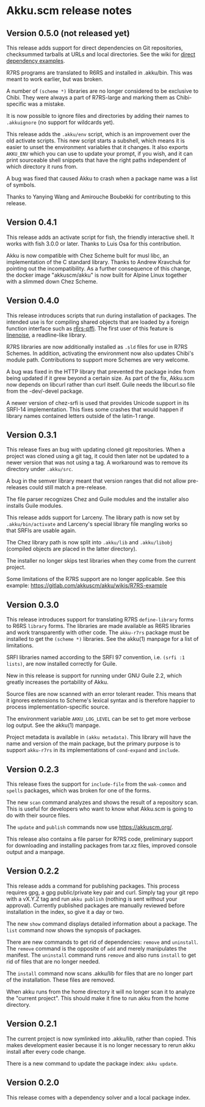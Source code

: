 # Akku.scm release notes

## Version 0.5.0 (not released yet)

This release adds support for direct dependencies on Git repositories,
checksummed tarballs at URLs and local directories. See the wiki
for [direct dependency examples][direct-dep].

  [direct-dep]: https://gitlab.com/akkuscm/akku/wikis/Direct-dependencies

R7RS programs are translated to R6RS and installed in .akku/bin. This
was meant to work earlier, but was broken.

A number of `(scheme *)` libraries are no longer considered to be
exclusive to Chibi. They were always a part of R7RS-large and marking
them as Chibi-specific was a mistake.

It is now possible to ignore files and directories by adding their
names to `.akkuignore` (no support for wildcards yet).

This release adds the `.akku/env` script, which is an improvement over
the old activate scripts. This new script starts a subshell, which
means it is easier to unset the environment variables that it changes.
It also exports `AKKU_ENV` which you can use to update your prompt, if
you wish, and it can print sourceable shell snippets that have the
right paths independent of which directory it runs from.

A bug was fixed that caused Akku to crash when a package name was a
list of symbols.

Thanks to Yanying Wang and Amirouche Boubekki for contributing to this
release.

## Version 0.4.1

This release adds an activate script for fish, the friendly
interactive shell. It works with fish 3.0.0 or later. Thanks to Luis
Osa for this contribution.

Akku is now compatible with Chez Scheme built for musl libc, an
implementation of the C standard library. Thanks to Andrew Kravchuk
for pointing out the incompatibility. As a further consequence of this
change, the docker image "akkuscm/akku" is now built for Alpine Linux
together with a slimmed down Chez Scheme.

## Version 0.4.0

This release introduces scripts that run during installation of
packages. The intended use is for compiling shared objects that are
loaded by a foreign function interface such
as [r6rs-pffi](https://akkuscm.org/packages/r6rs-pffi/). The first
user of this feature
is [linenoise](https://akkuscm.org/packages/linenoise/), a
readline-like library.

R7RS libraries are now additionally installed as `.sld` files for use
in R7RS Schemes. In addition, activating the environment now also
updates Chibi's module path. Contributions to support more Schemes are
very welcome.

A bug was fixed in the HTTP library that prevented the package index
from being updated if it grew beyond a certain size. As part of the
fix, Akku.scm now depends on libcurl rather than curl itself. Guile
needs the libcurl.so file from the -dev/-devel package.

A newer version of chez-srfi is used that provides Unicode support in
its SRFI-14 implementation. This fixes some crashes that would happen
if library names contained letters outside of the latin-1 range.

## Version 0.3.1

This release fixes an bug with updating cloned git repositories. When
a project was cloned using a git tag, it could then later not be
updated to a newer version that was not using a tag. A workaround was
to remove its directory under `.akku/src`.

A bug in the semver library meant that version ranges that did not
allow pre-releases could still match a pre-release.

The file parser recognizes Chez and Guile modules and the installer
also installs Guile modules.

This release adds support for Larceny. The library path is now set by
`.akku/bin/activate` and Larceny's special library file mangling works
so that SRFIs are usable again.

The Chez library path is now split into `.akku/lib` and `.akku/libobj`
(compiled objects are placed in the latter directory).

The installer no longer skips test libraries when they come from
the current project.

Some limitations of the R7RS support are no longer applicable. See
this example: https://gitlab.com/akkuscm/akku/wikis/R7RS-example

## Version 0.3.0

This release introduces support for translating R7RS `define-library`
forms to R6RS `library` forms. The libraries are made available as
R6RS libraries and work transparently with other code. The `akku-r7rs`
package must be installed to get the `(scheme *)` libraries. See the
akku(1) manpage for a list of limitations.

SRFI libraries named according to the SRFI 97 convention, i.e. `(srfi
:1 lists)`, are now installed correctly for Guile.

New in this release is support for running under GNU Guile 2.2, which
greatly increases the portability of Akku.

Source files are now scanned with an error tolerant reader. This means
that it ignores extensions to Scheme's lexical syntax and is therefore
happier to process implementation-specific source.

The environment variable `AKKU_LOG_LEVEL` can be set to get more
verbose log output. See the akku(1) manpage.

Project metadata is available in `(akku metadata)`. This library will
have the name and version of the main package, but the primary purpose
is to support `akku-r7rs` in its implementations of `cond-expand` and
`include`.

## Version 0.2.3

This release fixes the support for `include-file` from the
`wak-common` and `spells` packages, which was broken for one of the
forms.

The new `scan` command analyzes and shows the result of a repository
scan. This is useful for developers who want to know what Akku.scm is
going to do with their source files.

The `update` and `publish` commands now use https://akkuscm.org/.

This release also contains a file parser for R7RS code, preliminary
support for downloading and installing packages from tar.xz files,
improved console output and a manpage.

## Version 0.2.2

This release adds a command for publishing packages. This process
requires gpg, a gpg public/private key pair and curl. Simply tag your
git repo with a vX.Y.Z tag and run `akku publish` (nothing is sent
without your approval). Currently published packages are manually
reviewed before installation in the index, so give it a day or two.

The new `show` command displays detailed information about a package.
The `list` command now shows the synopsis of packages.

There are new commands to get rid of dependencies: `remove` and
`uninstall`. The `remove` command is the opposite of `add` and merely
manipulates the manifest. The `uninstall` command runs `remove` and
also runs `install` to get rid of files that are no longer needed.

The `install` command now scans .akku/lib for files that are no longer
part of the installation. These files are removed.

When akku runs from the home directory it will no longer scan it to
analyze the "current project". This should make it fine to run akku
from the home directory.

## Version 0.2.1

The current project is now symlinked into .akku/lib, rather than
copied. This makes development easier because it is no longer
necessary to rerun akku install after every code change.

There is a new command to update the package index: `akku update`.

## Version 0.2.0

This release comes with a dependency solver and a local package index.
